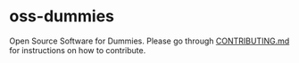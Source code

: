 # oss-dummies
Open Source Software for Dummies.
Please go through [CONTRIBUTING.md](CONTRIBUTING.md) for instructions on how to contribute.

